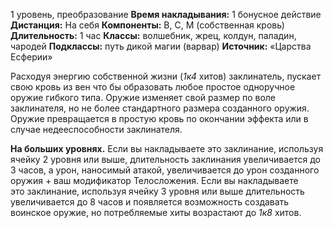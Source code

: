1 уровень, преобразование
**Время накладывания:** 1 бонусное действие
**Дистанция:** На себя
**Компоненты:** В, С, М (собственная кровь)
**Длительность:** 1 час
**Классы:** волшебник, жрец, колдун, паладин, чародей
**Подклассы:** путь дикой магии (варвар)
**Источник:** «Царства Есферии»

Расходуя энергию собственной жизни (_1к4_ хитов) заклинатель, пускает свою кровь из вен что бы образовать любое простое одноручное оружие гибкого типа. Оружие изменяет свой размер по воле заклинателя, но не более стандартного размера созданного оружия. Оружие превращается в простую кровь по окончании эффекта или в случае недееспособности заклинателя.  

**На больших уровнях.** Если вы накладываете это заклинание, используя ячейку 2 уровня или выше, длительность заклинания увеличивается до 3 часов, а урон, наносимый атакой, увеличивается до урон созданного оружия + ваш модификатор Телосложения. Если вы накладываете это заклинание, используя ячейку 3 уровня или выше длительность увеличивается до 8 часов и появляется возможность создавать воинское оружие, но потребляемые хиты возрастают до _1к8_ хитов.